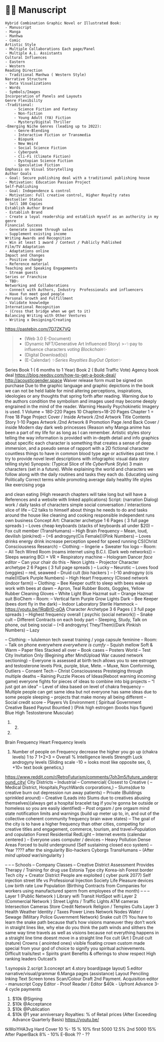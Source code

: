 # 📑✨ Manuscript 
	Hybrid Combination Graphic Novel or Illustrated Book: 
	- Manuscript
	- Manga
	- Manhwa
	- Comic
	Artistic Style
	- Multiple Collaborations Each page/Panel
	- Multiple A.i. Assistants 
	Cultural Influences
	- Eastern
	- Western
	Reading Direction
	- Traditional Manhwa ( Western Style)
	Narrative Structure
	- Data Visualizations
	- Words
	- Symbols/Images
	Incorporation of Panels and Layouts
	Genre Flexibility
	-Traditional:
		- Science Fiction and Fantasy
		- Non-fiction
		- Young Adult (YA) Fiction
		- Mystery/Digital Thriller
	-Emerging Niche Genres (leading up to 2022):
		- Genre-Blending
		- Interactive Fiction or Transmedia
		- Biopunk
		- New Weird
		- Social Science Fiction
		- Cyberpunk
		- Cli-Fi (Climate Fiction)
		- Dystopian Science Fiction
		- Speculative Fiction
	Emphasis on Visual Storytelling
	Author Goals
	- Goal: Secure publishing deal with a traditional publishing house
	- Motivation: Education Passion Project
	Self-Publishing 
	- Goal: Independence & control
	- Motivation: Full creative control, Higher Royalty rates
	Bestseller Status
	- Sell 100 Copies
	Establish Author Brand
	- Establish Brand
	- Create a loyal readership and establish myself as an authority in my genre
	Financial Success
	- Generate income through sales
	- Supplement existing income
	Writing Awards and Recognition
	- Win at least 1 award / Contest / Publicly Published
	Film/TV Adaptation
	- Adaptations online
	Impact and Changes
	- Positive change
	- Reference material
	Teaching and Speaking Engagements
	- Stream guests
	Series or Franchise
	- TBD✨
	Networking and Collaborations
	- Connect with Authors, Industry  Professionals and influencers
	- Have fun meet good people
	Personal Growth and Fulfillment
	- Validate knowledge
	International Recognition
	- (Cross that bridge when we get to it)
	Balancing Writing with Other Ventures
	- Writing x Designing/Creating


https://pastebin.com/7D7ZK7VQ

>- (Web 3.0 E-Document)
>- (Dynamic NFT/Generative Art Influenced Story)
	>-✨pay to influence characters *voting Blockchain*✨
>- (Digital Download(s)) 
>- (E-Calendar)
>*✨Series Royalties BuyOut Option*✨
	
Series
Book 1 ( 6 months to 1 Year) Book 2 ( Build Traffic Vote)
Agency book deal
https://blog.reedsy.com/how-to-get-a-book-deal/
http://acousticgender.space
Waiver release form must be signed on purchase
Due to the graphic language and graphic depictions in the book we can not be held liable for mind altering perceptions, inspirations, ideologies or any thoughts that spring forth after reading. Warning due to the authors condition the symbolism and images used may become deeply engrained in the mind of the reader.
Warning Heavily Psychokinetic Imagery is used.
1 Volume = 180-220 Pages 10 Chapters=18-20 Pages
Chapter 1 = Free 18 Page Project Cover / Inside
Artwork /2nd Artwork Title
Contents
Story 1-10 Pages Artwork /2nd Artwork 8 Promotion Page /end Back Cover / inside
Modern day dark web princesses
(Reason why Manga anime has been a part of my life for as long as I can remember. Artistic styles story telling the way information is provided with in-depth detail and info graphics about specific each character is something that creates a sense of deep immersion, and a pseudo sense of rapport with a 2D fictional character countless things to have in common blood type age or activities past time. I try to provide novel level descriptions with infographic visual data story telling style)
Synopsis:
(Typical Slice of life *CyberPunk Style*) 3 main characters (set in a future). While explaining the world and characters we follow along with the daily routines and tasks they each do. Educating using Politically Correct terms while promoting average daily healthy life styles like exercising yoga
           
and clean eating
(High research chapters will take long but will have a References and a website with linked applications)
Script: (narration Dialog) work / daily tasks of characters simple social conversation / interactions slice of life
– C2 talks to himself about things he needs to do and tasks around the house like cleaning and cooking responsible independent runs own business
Concept Art:
Character archetype 1 6 Pages ( 3 full page spreads )
– Loves cheap keyboards (stacks of keyboards all under $20)
– Fox cult member (TransHumans)
– High Brain Frequency
– Mean, loud, devilish (pink/red)
– (+6 androgyny(Cis Female))(Pink Numbers)
– Loves drinks energy drink increase perception speed for speed running CS(Christ
Consciousness Research)
– Clothing:
– lingerie + Sweater fox logo – Room:
– All Tech Wired Room (roams internet using B.C.I. (Dark web networks))
– Sleeps wearing BCI + VR + Respiratory machine
– Hologram Dancer *face editor*
– Can your chair do this
– Neon Lights
– Projector
Character archetype 2 6 Pages ( 3 full page spreads )
– Lucky
– Neurotic
– Loves food (veggies)
– red, seaweed
– Druid cult (bio hackers )
– (-10 androgyny (cis male))(Dark Purple Numbers)
– High Heart Frequency (Closed network (indoor farm))
– Clothing:
– Bee Keeper outfit to sleep with bees wake up work with bees at dawn
– Apron, Teal Rubber Boots, Goggles, Yellow Rubber Cleaning Gloves
– White Light Blue Hazmat suit
– Orange Hazmat suit BioChem
– Room:
– Vertical farm Purple Grow Lights Dark
– Bee Keeper (bees dont fly in the dark)
– Indoor Laboratory Sterile Hammock
– https://youtu.be/1RqBrl0-qOA
Character Archetype 3 6 Pages ( 3 full page spreads )
– Highest frequency overall ( psychic (social network))
– Snake cult
– Different Contracts on each body part
– Sleeping, Study, Talk on phone, out being social
– (+8 androgyny( They/Them)(Dark Pinkish Numbers)
– Lazy
            
– Clothing:
– lululemon tech sweat training / yoga capsule feminine
– Room:
– Talk on phone everywhere *everywhere is cumfy*
– Squish mellow Soft & Warm
– Paper files Stacked all over
– Book cases
– Posters World
– Test City Invitation Only (Begining after MindUpload War caused network sectioning)
– Everyone is assessed at birth tech allows you to see estrogen and testosterone levels Pink,
purple, blue, Mete.
– Muxe, Non Conforming, Outliers
– Consent Tech
– Christ Consciousness Presteiging through multiple deaths
– Raining Puzzle Pieces of Ideas(Reboot warning incoming game) everyone fights for pieces of
ideas to combine into big projects
– “I just got an idea”
– Level of idea based on level of chakra frequency
– Multiple people can get same idea but not everyone has same ideas due to some
people sleeping
– projects that make money all being different
– Social credit score
– Players Vs Environment ( Spiritual Government Creative Based Payout Bountied ) (Pink high estrogen (boobs hips figure) Blue High Testosterone Muscular)
 1. 2.
3.
Brain Frequency
Heart Frequency levels
1. Number of people on Frequency decrease the higher you go up (chakra levels) 1 to 7
1+2+3 = Overall % Intelligence levels Strength
Luck
androgyny levels
(Sliding scale -10 = looks most like opposite sex, 0, +10= text book genetics,)

 
  
 https://www.reddit.com/r/RetroFuturism/comments/7oh3m5/future_underground_city/
City Districts
– Industrial
– Commercial( Closest to Creative (
– Medical District, Hospitals,PsychWards corporations,)
– Slums(due to creative burn out depression run away patients)
– Private (Buildings sprinkled around)
– Creative (Leads into Slums due to creatives abusing themselves)(always get a hospital
bracelet tag if you’re gonna be outside or homeless so you are easily identified)
– Post orgasm / pre orgasm mind state notification limits and warnings (build up meter up to, in, and out of the collective coherent community frequency brain wave states)
– The goal of the city is to have a higher frequency than other cities, competing for creative titles and engagement, commerce, tourism, and travel+Population and copulation
Forest Residential RedLight
– Internet events (calendar centered )
– Everyone uses computer / devices
– Heavy Pollution Dense Areas Forced to build underground
(Self sustaining closed eco system)
– Year ???? after the singularity Bio-hackers
Cyborgs
TransHumans
– (After *mind upload* war/singularity )
       
–
– –
Schools
– Company Classes
– Creative District Assessment Provides Therapy / Training for drug use
Estonia Type city Korea-ish
Forest border Tech city + Creator District
People are exploited ( cyber punk 2077)
Self injection street life vs Professional Injection Society Life Pleasure devices
Low birth rate
Low Population
(Birthing Contracts from Companies for workers using manufactured sperm from employees of the month)
– –
–
Layer 1 (Public Network ) Library wifi
Transit HotSpot wifi
Layer 2 (Commercial Network ) Street Lights / Traffic Lights
ATM cameras Intersection Cameras Store Credit Network Religion / Temples
Cults
Layer 3 Health
Weather Identity / Taxes Power Lines Network Nodes Water / Sewage
(Military Police Guvernment Network)
 Snake cult (?)
You have to learn the snake path because that’s how visions maneuver they don’t work in straight lines like, why else do you think the path winds and slithers the same way time travels as well as visions because not everything happens in a straight line time doesnt move in a straight line
Fox cult (Art )
Druid cult (nature)
Crowns
( anointed ones) visible floating crown custom made special from your god of choice to signify you spiritual achievements. Difficult trails/test = Spirits grant Benefits & offerings to show respect
High ranking leaders Outcast’s

 1.synopsis
2.script
3.concept art
4.story board(page layout) 5.editor narrative/visual/grammar 6.Manga pages (assistance)
Layout Penciling Inking
Text
Screen tones Scan/Colour
   Draft
2nd Payment.
Acquisition editor - manuscript Copy Editor - Proof Reader / Editor
$40k - Upfront Advance 3-4 cycle payments
1. $10k @Signing
2. $10k @Acceptance
3. $10k @Publication
4. $10k @1 year anniversary
Royalties: % of Retail prices (After Exceeding Advance Quarterly Basis) https://youtu.be/
  
tkWoiYHA3vg
Hard Cover 10 %- 15 % 10% first 5000
12.5% 2nd 5000
15% After
PaperBack 8% - 10%
E-Book ?? - ??
 

